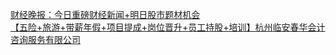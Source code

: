   
[财经晚报：今日重磅财经新闻+明日股市题材机会](http://www.dianyue.me/archives/619/0jesylq18df0s6jh/)  
[【五险+旅游+带薪年假+项目提成+岗位晋升+员工持股+培训】杭州临安春华会计咨询服务有限公司](http://www.dianyue.me/archives/157/mmk5x8etmhdeis18/)